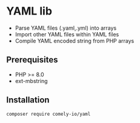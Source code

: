 # YAML lib

* Parse YAML files (.yaml,.yml) into arrays
* Import other YAML files within YAML files
* Compile YAML encoded string from PHP arrays

## Prerequisites


* PHP >= 8.0
* ext-mbstring

## Installation

`composer require comely-io/yaml`
